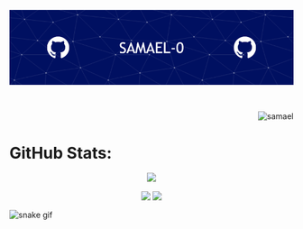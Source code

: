 <p align="center">

<img src="./Assets/banner.png" alt="Introduction Banner.." style="text-align: center; margin-bottom: 30px;" />

</p>

<p align="right"> <img src="https://komarev.com/ghpvc/?username=samael-0&color=21AF46" alt="samael"> </p>

<p float="right">

</p>

# GitHub Stats:
<p align="center">
    <img src="https://spotify-recently-played-readme.vercel.app/api?user=1vkgdvo19ke2okkmw9sqvrbpi" width="225" />
</p>

<p align="center">
  <img src="https://github-readme-streak-stats.herokuapp.com/?user=samael-0&theme=dark&hide_border=false" width="300" />
  <img src="https://github-readme-stats.vercel.app/api/top-langs/?username=samael-0&theme=dark&hide_border=false&include_all_commits=false&count_private=false&layout=compact"  />

</p>


![snake gif](https://github.com/YOUR_USERNAME/YOUR_USERNAME/blob/output/github-snake-dark.svg)
